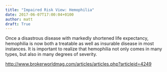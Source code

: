 ```yaml
---
title: "Impaired Risk View: Hemophilia"
date: 2017-06-07T17:00:04+0100
author: matt
draft: True
---
```

Once a disastrous disease with markedly shortened life expectancy, hemophilia is now both a treatable as well as insurable disease in most instances.  It is important to realize that hemophilia not only comes in many types, but also in many degrees of severity.

[ http://www.brokerworldmag.com/articles/articles.php?articleid=4249 ]( http://www.brokerworldmag.com/articles/articles.php?articleid=4249 )
